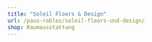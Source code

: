```yaml
---
title: "Soleil Floors & Design"
url: /paso-robles/soleil-floors-und-design/
shop: Raumausstattung
---
```

